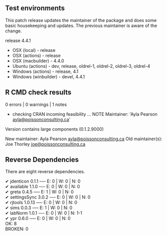 ## Test environments

This patch release updates the maintainer of the package and does some basic housekeeping and updates.
The previous maintainer is aware of the change. 

release 4.4.1

* OSX (local) - release
* OSX (actions) - release
* OSX (macbuilder) - 4.4.0
* Ubuntu (actions) - dev, release, oldrel-1, oldrel-2, oldrel-3, oldrel-4
* Windows (actions) - release, 4.1
* Windows (winbuilder) - devel, 4.4.1

## R CMD check results

0 errors | 0 warnings | 1 notes

* checking CRAN incoming feasibility ... NOTE
Maintainer: 'Ayla Pearson <ayla@poissonconsulting.ca>'

Version contains large components (0.1.2.9000)

New maintainer:
  Ayla Pearson <ayla@poissonconsulting.ca>
Old maintainer(s):
  Joe Thorley <joe@poissonconsulting.ca>

## Reverse Dependencies

There are eight reverse dependencies.

✔ jdenticon 0.1.1                        ── E: 0     | W: 0     | N: 0                                                
✔ available 1.1.0                        ── E: 0     | W: 0     | N: 0                                                
✔ greta 0.4.5                            ── E: 1     | W: 0     | N: 0                                                
✔ settingsSync 3.0.2                     ── E: 0     | W: 0     | N: 0                                                
✔ rjtools 1.0.13                         ── E: 0     | W: 0     | N: 0                                                
✔ sims 0.0.3                             ── E: 1     | W: 0     | N: 0                                                
✔ labNorm 1.0.1                          ── E: 0     | W: 0     | N: 1-1                                              
✔ ypr 0.6.0                              ── E: 0     | W: 0     | N: 0                                                   
OK: 8                                                                                                                 
BROKEN: 0 
